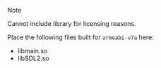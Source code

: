 > [!NOTE]
> Cannot include library for licensing reasons.  

Place the following files built for `armeabi-v7a` here:
  * libmain.so
  * libSDL2.so
